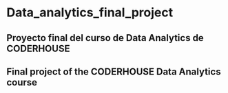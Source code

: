 # Data_analytics_final_project
## Proyecto final del curso de Data Analytics de CODERHOUSE
## Final project of the CODERHOUSE Data Analytics course
